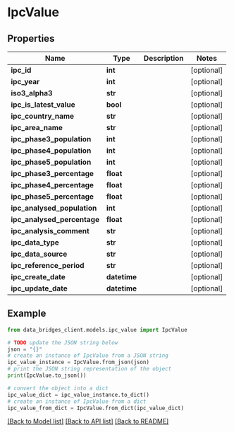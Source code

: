 # IpcValue


## Properties

Name | Type | Description | Notes
------------ | ------------- | ------------- | -------------
**ipc_id** | **int** |  | [optional] 
**ipc_year** | **int** |  | [optional] 
**iso3_alpha3** | **str** |  | [optional] 
**ipc_is_latest_value** | **bool** |  | [optional] 
**ipc_country_name** | **str** |  | [optional] 
**ipc_area_name** | **str** |  | [optional] 
**ipc_phase3_population** | **int** |  | [optional] 
**ipc_phase4_population** | **int** |  | [optional] 
**ipc_phase5_population** | **int** |  | [optional] 
**ipc_phase3_percentage** | **float** |  | [optional] 
**ipc_phase4_percentage** | **float** |  | [optional] 
**ipc_phase5_percentage** | **float** |  | [optional] 
**ipc_analysed_population** | **int** |  | [optional] 
**ipc_analysed_percentage** | **float** |  | [optional] 
**ipc_analysis_comment** | **str** |  | [optional] 
**ipc_data_type** | **str** |  | [optional] 
**ipc_data_source** | **str** |  | [optional] 
**ipc_reference_period** | **str** |  | [optional] 
**ipc_create_date** | **datetime** |  | [optional] 
**ipc_update_date** | **datetime** |  | [optional] 

## Example

```python
from data_bridges_client.models.ipc_value import IpcValue

# TODO update the JSON string below
json = "{}"
# create an instance of IpcValue from a JSON string
ipc_value_instance = IpcValue.from_json(json)
# print the JSON string representation of the object
print(IpcValue.to_json())

# convert the object into a dict
ipc_value_dict = ipc_value_instance.to_dict()
# create an instance of IpcValue from a dict
ipc_value_from_dict = IpcValue.from_dict(ipc_value_dict)
```
[[Back to Model list]](../README.md#documentation-for-models) [[Back to API list]](../README.md#documentation-for-api-endpoints) [[Back to README]](../README.md)


